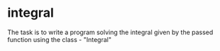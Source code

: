 # integral
The task is to write a program solving the integral 
given by the passed function using the class - "Integral"
